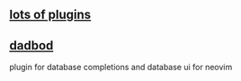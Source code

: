 ## [lots of plugins](https://github.com/rockerBOO/awesome-neovim)

## [dadbod](https://github.com/kristijanhusak/vim-dadbod-ui)
plugin for database completions and database ui for neovim
